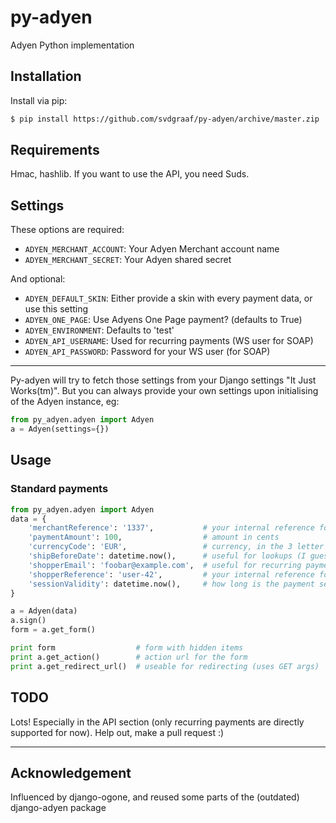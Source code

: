 # py-adyen

Adyen Python implementation

## Installation

Install via pip:
```bash
$ pip install https://github.com/svdgraaf/py-adyen/archive/master.zip
```

## Requirements

Hmac, hashlib. If you want to use the API, you need Suds.

## Settings

These options are required:
* `ADYEN_MERCHANT_ACCOUNT`: Your Adyen Merchant account name
* `ADYEN_MERCHANT_SECRET`: Your Adyen shared secret

And optional:
* `ADYEN_DEFAULT_SKIN`: Either provide a skin with every payment data, or use this setting
* `ADYEN_ONE_PAGE`: Use Adyens One Page payment? (defaults to True)
* `ADYEN_ENVIRONMENT`: Defaults to 'test'
* `ADYEN_API_USERNAME`: Used for recurring payments (WS user for SOAP)
* `ADYEN_API_PASSWORD`: Password for your WS user (for SOAP)

*****
Py-adyen will try to fetch those settings from your Django settings "It Just Works(tm)". But you can always provide your own settings upon initialising of the Adyen instance, eg:

```python
from py_adyen.adyen import Adyen
a = Adyen(settings={})
```

## Usage

### Standard payments

```python
from py_adyen.adyen import Adyen
data = {
    'merchantReference': '1337',           # your internal reference for this payment
    'paymentAmount': 100,                  # amount in cents
    'currencyCode': 'EUR',                 # currency, in the 3 letter format (see Adyen docs)
    'shipBeforeDate': datetime.now(),      # useful for lookups (I guess)
    'shopperEmail': 'foobar@example.com',  # useful for recurring payments etc.
    'shopperReference': 'user-42',         # your internal reference for (recurring) lookups etc.
    'sessionValidity': datetime.now(),     # how long is the payment session valid
}

a = Adyen(data)
a.sign()
form = a.get_form()

print form                  # form with hidden items
print a.get_action()        # action url for the form
print a.get_redirect_url()  # useable for redirecting (uses GET args)
```

## TODO
Lots! Especially in the API section (only recurring payments are directly supported for now). Help out, make a pull request :)

*****
## Acknowledgement
Influenced by django-ogone, and reused some parts of the (outdated) django-adyen package